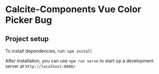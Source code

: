 # Calcite-Components Vue Color Picker Bug

## Project setup

To install dependencies, run: `npm install`

After installation, you can use `npm run serve` to start up a development server at `http://localhost:8080/`.
